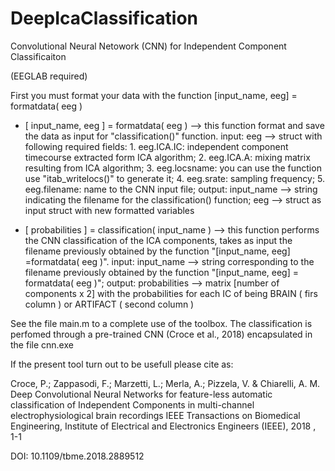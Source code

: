 # DeepIcaClassification
Convolutional Neural Netowork (CNN) for Independent Component Classificaiton

(EEGLAB required)

First you must format your data with the function [input_name, eeg] = formatdata( eeg )

- [ input_name, eeg ] = formatdata( eeg ) --> this function format and save the data as input for "classification()" function.
                  input: eeg --> struct with following required fields: 
                                  1. eeg.ICA.IC: independent component timecourse extracted form ICA algorithm;
                                  2. eeg.ICA.A: mixing matrix resulting from ICA algorithm;
                                  3. eeg.locsname: you can use the function use "itab_writelocs()" to generate it; 
                                  4. eeg.srate: sampling frequency; 
                                  5. eeg.filename: name to the CNN input file;
                  output: input_name --> string indicating the filename for the classification() function; 
                          eeg        --> struct as input struct with new formatted variables
                                  
- [ probabilities ] = classification( input_name ) --> this function performs the CNN classification of the ICA components,                                                          takes as input the filename previously obtained by 
                                                       the function "[input_name, eeg] =formatdata( eeg )".
                  input: input_name --> string corresponding to the filename previously obtained by the function 
                                        "[input_name, eeg] = formatdata( eeg )";
                  output: probabilities --> matrix [number of components x 2] with the probabilities for each IC of being                                             BRAIN ( firs column ) or ARTIFACT ( second column )
                  
See the file main.m to a complete use of the toolbox. The classification is perfomed through a pre-trained CNN (Croce et al., 2018) encapsulated in the file cnn.exe

If the present tool turn out to be usefull please cite as:

Croce, P.; Zappasodi, F.; Marzetti, L.; Merla, A.; Pizzela, V. & Chiarelli, A. M.
Deep Convolutional Neural Networks for feature-less automatic classification of Independent Components in multi-channel electrophysiological brain recordings 
IEEE Transactions on Biomedical Engineering, Institute of Electrical and Electronics Engineers (IEEE), 2018 , 1-1

DOI: 10.1109/tbme.2018.2889512
